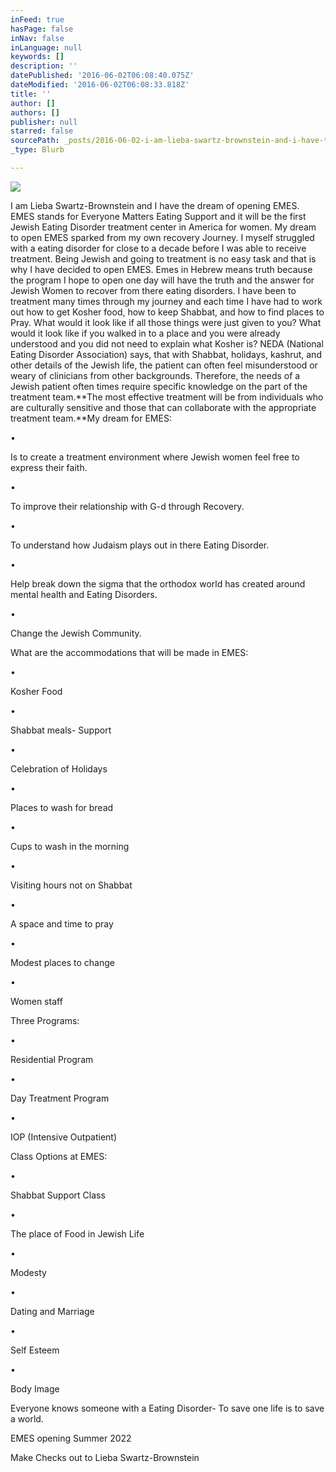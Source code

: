 ```yaml
---
inFeed: true
hasPage: false
inNav: false
inLanguage: null
keywords: []
description: ''
datePublished: '2016-06-02T06:08:40.075Z'
dateModified: '2016-06-02T06:08:33.818Z'
title: ''
author: []
authors: []
publisher: null
starred: false
sourcePath: _posts/2016-06-02-i-am-lieba-swartz-brownstein-and-i-have-the-dream-of-opening.md
_type: Blurb

---
```

![](https://the-grid-user-content.s3-us-west-2.amazonaws.com/d4074d0d-1503-420e-91c1-cbfee494d86c.jpg)

I
am Lieba Swartz-Brownstein and I have the dream of opening EMES. EMES stands
for Everyone Matters Eating Support and it will be the first Jewish Eating
Disorder treatment center in America for women. My dream to open EMES sparked
from my own recovery Journey. I myself struggled with a eating disorder for
close to a decade before I was able to receive treatment. Being Jewish and
going to treatment is no easy task and that is why I have decided to open EMES.
Emes in Hebrew means truth because the program I hope to open one day will have
the truth and the answer for Jewish Women to recover from there eating
disorders. I have been to treatment many times through my journey and each time
I have had to work out how to get Kosher food, how to keep Shabbat, and how to
find places to Pray. What would it look like if all those things were just
given to you? What would it look like if you walked in to a place and you were
already understood and you did not need to explain what Kosher is? NEDA
(National Eating Disorder Association) says, that with Shabbat, holidays,
kashrut, and other details of the Jewish life, the patient can often feel
misunderstood or weary of clinicians from other backgrounds. Therefore, the
needs of a Jewish patient often times require specific knowledge on the part of
the treatment team.**The most effective treatment will be from individuals
who are culturally sensitive and those that can collaborate with the
appropriate treatment team.**My
dream for EMES: 

•

Is to create a treatment environment where Jewish women feel free to express their faith. 

•

To improve their relationship with G-d through Recovery. 

•

To understand how Judaism plays out in there Eating Disorder. 

•

Help break down the sigma that the orthodox world has created around mental health and Eating Disorders. 

•

Change the Jewish Community. 

What are the accommodations that will be made in EMES: 

•

Kosher Food

•

Shabbat meals- Support 

•

Celebration of Holidays 

•

Places to wash for bread

•

Cups to wash in the morning 

•

Visiting hours not on Shabbat 

•

A space and time to pray 

•

Modest places to change

•

Women staff

Three Programs: 

•

Residential Program

•

Day Treatment Program 

•

IOP (Intensive Outpatient)

Class Options at EMES:

•

Shabbat Support Class

•

The place of Food in Jewish Life

•

Modesty 

•

Dating and Marriage 

•

Self Esteem 

•

Body Image 

Everyone knows someone with a Eating Disorder- To save one life is to save a world. 

EMES opening Summer 2022 

Make
Checks out to Lieba Swartz-Brownstein